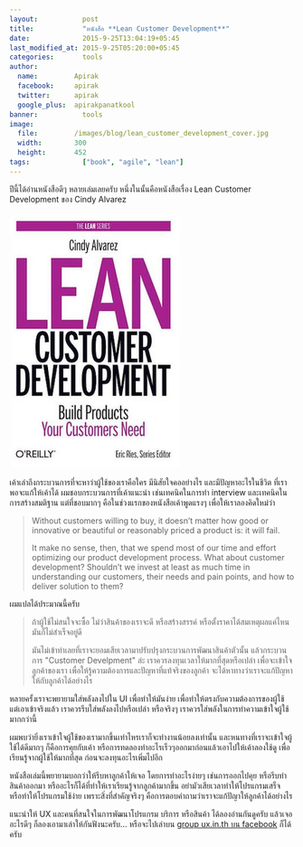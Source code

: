 ```yaml
---
layout:           post
title:            "หนังสือ **Lean Customer Development**"
date:             2015-9-25T13:04:19+05:45
last_modified_at: 2015-9-25T05:20:00+05:45
categories:       tools
author:
  name:         Apirak
  facebook:     apirak
  twitter:      apirak
  google_plus:  apirakpanatkool
banner:           tools
image:
  file:         /images/blog/lean_customer_development_cover.jpg
  width:        300
  height:       452
tags:             ["book", "agile", "lean"]
---
```


ปีนี้ได้อ่านหนังสือดีๆ หลายเล่มเลยครับ หนึ่งในนั้นคือหนังสือเรื่อง Lean Customer Development ของ Cindy Alvarez

![lean customer development cover](/images/blog/lean_customer_development_cover.jpg)

เค้าเล่าถึงกระบวนการที่จะหาว่าผู้ใช้ของเราคือใคร มีนิสัยใจคออย่างไร และมีปัญหาอะไรในชีวิต ที่เราพอจะแก้ให้เค้าได้ ผมชอบกระบวนการที่เค้าแนะนำ เช่นเทคนิคในการทำ interview และเทคนิคในการสร้างสมติฐาน แต่ที่ชอบมากๆ คือในช่วงแรกของหนังสือเค้าพูดแรงๆ เพื่อให้เราลองคิดใหม่ว่า

<!--more-->

>   Without customers willing to buy, it doesn’t matter how
>   good or innovative or beautiful or reasonably priced
>   a product is: it will fail.
>
>   It make no sense, then, that we spend most of our time
>   and effort optimizing our product development process.
>   What about customer development? Shouldn’t we invest
>   at least as much time in understanding our customers,
>   their needs and pain points, and how to deliver solution to them?

ผมแปลได้ประมาณนี้ครับ

>   ถ้าผู้ใช้ไม่สนใจจะซื้อ ไม่ว่าสินค้าของเราจะดี หรือสร้างสรรค์ หรือตั้งราคาได้สมเหตุผลแค่ไหน
>   มันก็ไม่สำเร็จอยู่ดี
>
>   มันไม่เข้าท่าเลยที่เราจะยอมเสียเวลามาปรับปรุงกระบวนการพัฒนาสินค้าตัวนั้น
>   แล้วกระบวนการ "Customer Develpment" ล่ะ เราควรลงทุนเวลาให้มากที่สุดหรือเปล่า
>   เพื่อจะเข้าใจลูกค้าของเรา เพื่อให้รู้ความต้องการและปัญหาที่แท้จริงของลูกค้า
>   จะได้หาทางว่าเราจะแก้ปัญหาให้กับลูกค้าได้อย่างไร

หลายครั้งเราจะพยายามใส่พลังลงไปใน UI เพื่อทำให้มันง่าย เพื่อทำให้ตรงกับความต้องการของผู้ใช้ แต่เอาเข้าจริงแล้ว เราควรรีบใส่พลังลงไปหรือเปล่า หรือจริงๆ เราควรใส่พลังในการทำความเข้าใจผู้ใช้มากกว่านี้

ผมพบว่ายิ่งเราเข้าใจผู้ใช้ของเรามากขึ้นเท่าไหรเราก็จะทำงานน้อยลงเท่านั้น และหนทางที่เราจะเข้าใจผู้ใช้ได้ดีมากๆ ก็คือการคุยกับเค้า หรือการทดลองทำอะไรเร็วๆออกมาก่อนแล้วเอาไปให้เค้าลองใช้ดู เพื่อเรียนรู้จากผู้ใช้ให้มากที่สุด ก่อนจะลงทุนอะไรเพิ่มไปอีก

หนังสือเล่มนี้พยายามบอกว่าให้รีบหาลูกค้าให้เจอ โดยการทำอะไรง่ายๆ เช่นการออกไปคุย หรือรีบทำสินค้าออกมา หรืออะไรก็ได้ที่ทำให้เราเรียนรู้จากลูกค้ามากขึ้น อย่ามัวเสียเวลาทำให้โปรแกรมเสร็จ หรือทำให้โปรแกรมใช้ง่าย เพราะสิ่งที่สำคัญจริงๆ คือการตอบคำถามว่าเราจะแก้ปัญาให้ลูกค้าได้อย่างไร

แนะนำให้ UX และคนที่สนใจในการพัฒนาโปรแกรม บริการ หรือสินค้า ได้ลองอ่านกันดูครับ แล้วเจออะไรดีๆ ก็ลองเอามาเล่าให้กันฟังนะครับ... หรือจะไปเล่าบน [group ux.in.th บน facebook](https://www.facebook.com/groups/ux.in.th) ก็ได้ครับ